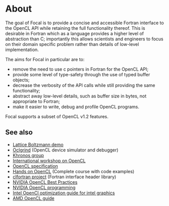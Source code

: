 # About

The goal of Focal is to provide a concise and accessible Fortran interface to the OpenCL API while retaining the full functionality thereof.
This is desirable in Fortran which as a language provides a higher level of abstraction than C; importantly this allows scientists and engineers to focus on their domain specific problem rather than details of low-level implementation.

The aims for Focal in particular are to:

- remove the need to use c pointers in Fortran for the OpenCL API;
- provide some level of type-safety through the use of typed buffer objects;
- decrease the verbosity of the API calls while still providing the same functionality;
- abstract away low-level details, such as buffer size in bytes, not appropriate to Fortran;
- make it easier to write, debug and profile OpenCL programs.

Focal supports a subset of OpenCL v1.2 features.


## See also
* [Lattice Boltzmann demo](https://github.com/LKedward/lbm2d_opencl)
* [Oclgrind](https://github.com/jrprice/Oclgrind) (OpenCL device simulator and debugger)
* [Khronos group](https://www.khronos.org/opencl/)
* [International workshop on OpenCL](https://www.iwocl.org/)
* [OpenCL specification](https://www.khronos.org/registry/OpenCL/specs/opencl-1.2.pdf)
* [Hands on OpenCL](https://handsonopencl.github.io/) (Complete course with code examples)
* [clfortran project](https://github.com/cass-support/clfortran) (Fortran interface header library)
* [NVIDIA OpenCL Best Practices](https://www.nvidia.com/content/cudazone/CUDABrowser/downloads/papers/NVIDIA_OpenCL_BestPracticesGuide.pdf)
* [NVIDIA OpenCL programming](https://www.nvidia.com/content/cudazone/CUDABrowser/downloads/papers/NVIDIA_OpenCL_BestPracticesGuide.pdf)
* [Intel OpenCl optimization guide for intel graphics](https://software.intel.com/en-us/iocl-opg)
* [AMD OpenCL guide](https://rocm-documentation.readthedocs.io/en/latest/Programming_Guides/Opencl-programming-guide.html)
